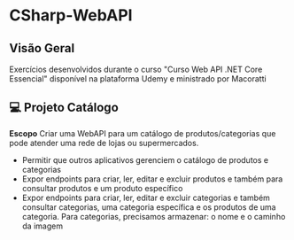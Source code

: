 # CSharp-WebAPI

## Visão Geral

Exercícios desenvolvidos durante o curso "Curso Web API .NET Core Essencial" disponível na plataforma Udemy e ministrado por Macoratti

## :computer: Projeto Catálogo

**Escopo**
Criar uma WebAPI para um catálogo de produtos/categorias que pode atender uma rede de lojas ou supermercados.

* Permitir que outros aplicativos gerenciem o catálogo de produtos e categorias
* Expor endpoints para criar, ler, editar e excluir produtos e também para consultar produtos e um produto específico
* Expor endpoints para criar, ler, editar e excluir categorias e também consultar categorias, uma categoria específica e os produtos de uma categoria. Para categorias, precisamos armazenar: o nome e o caminho da imagem

